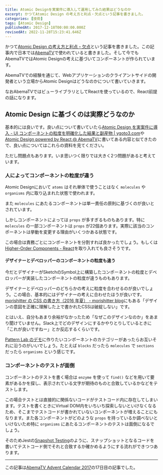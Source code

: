 ```yaml
---
title: Atomic Designを実案件に導入して運用してみた結果はどうなのか
excerpt: かつてAtomic Design の考え方と利点・欠点という記事を書きました。
categories: [技術]
tags: [Atomic Design]
publishedAt: 2017-12-18T00:00:00.000Z
revisedAt: 2022-11-28T15:23:41.646Z
---
```


かつて[Atomic Design の考え方と利点・欠点](http://blog.kubosho.com/entry/using-atomic-design)という記事を書きました。この記事内で日本では[AbemaTV](https://abema.tv/)で使われていると書きました。そして今でもAbemaTVではAtomic Designの考えに基づいてコンポーネントが作られています。

AbemaTVでの経験を通じて、Webアプリケーションのクライアントサイドの開発者という立場からAtomic Designはどうなのかについて書いていきます。

なおAbemaTVではビューライブラリとしてReactを使っているので、React前提の話になります。

## Atomic Design に基づくのは実際どうなのか

基本的には良いです。良い点について書いていたら[Atomic Design を実案件に導入 - UI コンポーネントの粒度を明確化した結果と副産物 | ygoto3.com](https://ygoto3.com/posts/atomic-design-on-actual-project/)や[Atomic Design powered by React @ AbemaTV](https://www.slideshare.net/ygoto3q/atomic-desigin-powered-by-react-abematv/31)に書いてある内容と似てきたので、良い点についてはこれらの資料を見てください。

ただし問題点もあります。いま思いつく限りでは大きく2つ問題があると考えています。

### 人によってコンポーネントの粒度が違う

Atomic Designにおいて `atoms` はそれ単体で使うことはなく `molecules` や `organisms` 内に取り込まれた状態で使われます。

また `molecules` にあたるコンポーネントは単一責任の原則に基づくのが良いとされています。

しかしコンポーネントによっては `props` が多すぎるものもあります。特に `molecules` の一部コンポーネントは `props` が22個あります。実際に該当のコンポーネントは挙動を変更する理由がいくつかある状態です。

この場合は責務ごとにコンポーネントを分割すれば良かったでしょう。もしくは[Higher-Order Components - React](https://reactjs.org/docs/higher-order-components.html)を取り入れても良さそうです。

#### デザイナーとデベロッパーのコンポーネントの粒度も違う

今だとデザイナーがSketchのSymbol上に構築したコンポーネントの粒度とデベロッパーが実装したコンポーネントの粒度が違うものもあります。

デザイナーとデベロッパーのどちらかの考えに粒度を合わせるのが良いでしょう。この場合、基本的にはデザイナーの考えに合わせたほうが良いです。[morishitter の CSS の書き方（2016 年夏） - morishitter blog](http://morishitter.hatenablog.com/entry/2016/07/29/204642)にもある「デザインの意図を正確に理解した上で書かれたCSSは破綻しない」です。

とはいえ、自分もあまり余裕がなかったため「なぜこのデザインなのか」をあまり聞けていません。Slack上でどのデザインにするかやりとりしているときに「これが良いですねー」とか反応するくらいです。

[Pattern Lab のデモ](http://demo.patternlab.io/)に作りたいコンポーネントのカテゴリーがあったらお互いそれに沿うのがいいでしょう。たとえば `blocks` だったら `molecules` で `sections` だったら `organisms` という感じです。

### コンポーネントのテストが面倒

コンポーネントのテストを書く場合は `enzyme` を使って `find()` などを用いて要素があるかを探し、表示されている文字が期待のものと合致しているかなどをテストします。

この場合テストとは直接的に関係ないコードがテストコード内に存在してしまいます。テストを書くときにVirtual DOM内をいちいち探索しないといけなくなるため、そこまでテストコードが書かれていないコンポーネントが増えることにもなります。また各コンポーネントがどのような `props` を持っているか調べないといけないため特に `organisms` にあたるコンポーネントのテストは面倒になるでしょう。

そのためJestの[Snapshot Testing](https://facebook.github.io/jest/docs/en/snapshot-testing.html)のように、スナップショットとなるコードを書いてテストコード側でそれと合致するか確かめるようにする流れができつつあります。

---

この記事は[AbemaTV Advent Calendar 2017](https://adventar.org/calendars/2216)の17日目の記事でした。

